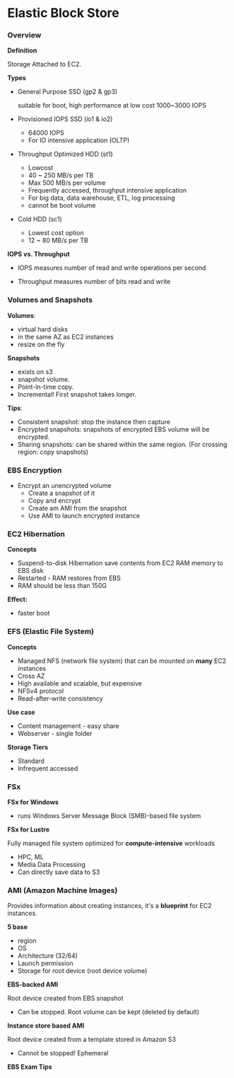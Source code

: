 # Elastic Block Store

### Overview

**Definition**

Storage Attached to EC2.

**Types**

- General Purpose SSD (gp2 & gp3)

  suitable for boot, high performance at low cost
  1000~3000 IOPS

- Provisioned IOPS SSD (io1 & io2)
  - 64000 IOPS
  - For IO intensive application (OLTP)
- Throughput Optimized HDD (st1)
  - Lowcost
  - 40 ~ 250 MB/s per TB
  - Max 500 MB/s per volume
  - Frequently accessed, throughput intensive application
  - For big data, data warehouse, ETL, log processing
  - cannot be boot volume
- Cold HDD (sc1)
  - Lowest cost option
  - 12 ~ 80 MB/s per TB

**IOPS vs. Throughput**

- IOPS measures number of read and write operations per second

- Throughput measures number of bits read and write

### Volumes and Snapshots

**Volumes**: 

- virtual hard disks
- in the same AZ as EC2 instances
- resize on the fly

**Snapshots**

- exists on s3
- snapshot volume. 
- Point-in-time copy.
- Incremental! First snapshot takes longer.

**Tips**:

- Consistent snapshot: stop the instance then capture
- Encrypted snapshots: snapshots of encrypted EBS volume will be encrypted.
- Sharing snapshots: can be shared within the same region. (For crossing region: copy snapshots)

### EBS Encryption

- Encrypt an unencrypted volume
  - Create a snapshot of it
  - Copy and encrypt
  - Create am AMI from the snapshot
  - Use AMI to launch encrypted instance

### EC2 Hibernation

**Concepts**

- Suspend-to-disk
  Hibernation save contents from EC2 RAM memory to EBS disk
- Restarted - RAM restores from EBS
- RAM should be less than 150G

**Effect:**

- faster boot

### EFS (Elastic File System)

**Concepts**

- Managed NFS (network file system) that can be mounted on **many** EC2 instances
- Cross AZ
- High available and scalable, but expensive
- NFSv4 protocol
- Read-after-write consistency

**Use case**

- Content management - easy share
- Webserver - single folder

**Storage Tiers**

- Standard
- Infrequent accessed

### FSx

**FSx for Windows**

- runs Windows Server Message Block (SMB)-based file system

**FSx for Lustre**

Fully managed file system optimized for **compute-intensive** workloads

- HPC, ML
- Media Data Processing
- Can directly save data to S3

### AMI (Amazon Machine Images)

Provides information about creating instances, it's a **blueprint** for EC2 instances.

**5 base**

- region
- OS
- Architecture (32/64)
- Launch permission
- Storage for root device (root device volume)

**EBS-backed AMI**

Root device created from EBS snapshot

- Can be stopped. Root volume can be kept (deleted by default)

**Instance store based AMI**

Root device created from a template stored in Amazon S3

- Cannot be stopped! Ephemeral

**EBS Exam Tips**



